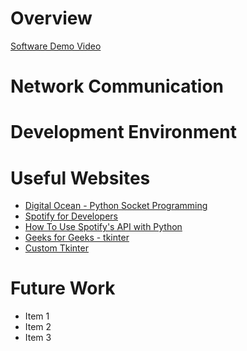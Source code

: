 # Overview

<!-- {Important!  Do not say in this section that this is college assignment.  Talk about what you are trying to accomplish as a software engineer to further your learning.} -->

<!-- {Provide a description the networking program that you wrote. Describe how to use your software.  If you did Client/Server, then you will need to describe how to start both.} -->

<!-- {Describe your purpose for writing this software.} -->

<!-- {Provide a link to your YouTube demonstration.  It should be a 4-5 minute demo of the software running (you will need to show two pieces of software running and communicating with each other) and a walkthrough of the code.} -->

[Software Demo Video](http://youtube.link.goes.here)

# Network Communication

<!-- {Describe the architecture that you used (client/server or peer-to-peer)} -->

<!-- {Identify if you are using TCP or UDP and what port numbers are used.} -->

<!-- {Identify the format of messages being sent between the client and server or the messages sent between two peers.} -->

# Development Environment

<!-- {Describe the tools that you used to develop the software} -->

<!-- {Describe the programming language that you used and any libraries.} -->

# Useful Websites

<!-- {Make a list of websites that you found helpful in this project} -->

<!-- Used for initial client/server setup -->
* [Digital Ocean - Python Socket Programming](https://www.digitalocean.com/community/tutorials/python-socket-programming-server-client) 
* [Spotify for Developers](https://developer.spotify.com/documentation/web-api)
* [How To Use Spotify's API with Python](https://www.youtube.com/watch?v=WAmEZBEeNmg)
* [Geeks for Geeks - tkinter](https://www.geeksforgeeks.org/python-gui-tkinter/)
* [Custom Tkinter](https://medium.com/@fareedkhandev/modern-gui-using-tkinter-12da0b983e22)

# Future Work

<!-- {Make a list of things that you need to fix, improve, and add in the future.} -->
* Item 1
* Item 2
* Item 3